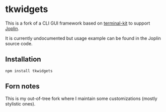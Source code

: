 # tkwidgets

This is a fork of a CLI GUI framework based on [terminal-kit](https://github.com/cronvel/terminal-kit) to support [Joplin](https://joplin.cozic.net).

It is currently undocumented but usage example can be found in the Joplin source code.

## Installation

    npm install tkwidgets

## Forn notes

This is my out-of-tree fork where I maintain some customizations (mostly stylistic ones).
